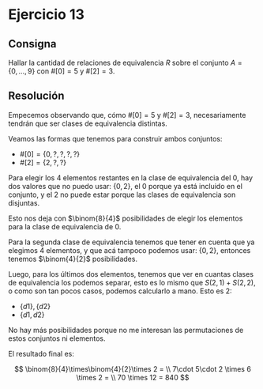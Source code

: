 # Ejercicio 13

## Consigna

Hallar la cantidad de relaciones de equivalencia $R$ sobre el conjunto $A = \{0, \ldots, 9\}$ con $\# [0] = 5$ y $\# [2] = 3$.


## Resolución

Empecemos observando que, cómo $\#[0] = 5$ y $\#[2] = 3$, necesariamente tendrán que ser clases de equivalencia distintas.

Veamos las formas que tenemos para construir ambos conjuntos:

- $\#[0] = \{0, ?, ?, ?, ?\}$
- $\#[2] = \{2, ?, ?\}$

Para elegir los 4 elementos restantes en la clase de equivalencia del 0, hay dos valores que no puedo usar: $\{0, 2\}$, el 0 porque ya está incluido en el conjunto, y el 2 no puede estar porque las clases de equivalencia son disjuntas.

Esto nos deja con $\binom{8}{4}$ posibilidades de elegir los elementos para la clase de equivalencia de 0.

Para la segunda clase de equivalencia tenemos que tener en cuenta que ya elegimos 4 elementos, y que acá tampoco podemos usar: $\{0, 2\}$, entonces tenemos $\binom{4}{2}$ posibilidades.

Luego, para los últimos dos elementos, tenemos que ver en cuantas clases de equivalencia los podemos separar, esto es lo mismo que $S(2,1) + S(2,2)$, o como son tan pocos casos, podemos calcularlo a mano. Esto es 2:

- $\{d1\}, \{d2\}$
- $\{d1, d2\}$

No hay más posibilidades porque no me interesan las permutaciones de estos conjuntos ni elementos.

El resultado final es:

$$
\binom{8}{4}\times\binom{4}{2}\times 2 = \\
7\cdot 5\cdot 2 \times 6 \times 2 = \\
70 \times 12 = 840
$$